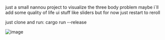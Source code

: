 just a small nannou project to visualize the three body problem
maybe i`ll add some quality of life ui stuff like sliders but for now just restart to reroll


just clone and run:
  cargo run --release 

![image](https://github.com/user-attachments/assets/fa0c0eeb-b01e-4948-8d3b-120402000685)

